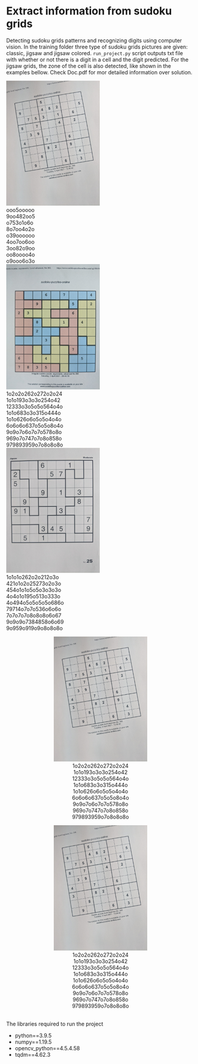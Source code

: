 # Extract information from sudoku grids

Detecting sudoku grids patterns and recognizing digits using computer vision. In the training folder three type of sudoku grids pictures are given: classic, jigsaw and jigsaw colored. <code>run_project.py</code> script outputs txt file with whether or not there is a digit in a cell and the digit predicted. For the jigsaw grids, the zone of the cell is also detected, like shown in the examples bellow. Check Doc.pdf for mor detailed information over solution.

<div min-width=820>
  <div float='left'><img src='training/clasic/06.jpg' width=250 float='left'>
    <br>ooo5ooooo<br>
    9oo482oo5<br>
    o753o1o6o<br>
    8o7oo4o2o<br>
    o39oooooo<br>
    4oo7oo6oo<br>
    3oo82o9oo<br>
    oo8oooo4o<br>
    o9ooo6o3o<br>
  </div>
  <div float='right'><img src='training/jigsaw/01.jpg' width=250 float='left'>
    <br>1o2o2o262o272o2o24<br>
    1o1o193o3o3o254o42<br>
    12333o3o5o5o564o4o<br>
    1o1o683o3o315o444o<br>
    1o1o626o6o5o5o4o4o<br>
    6o6o6o637o5o5o8o4o<br>
    9o9o7o6o7o7o578o8o<br>
    969o7o747o7o8o858o<br>
    979893959o7o8o8o8o<br>
  </div>
  <div float='left'><img src='training/jigsaw/03.jpg' width=250 float='left'>
    <br>1o1o1o262o2o212o3o<br>
    421o1o2o25273o2o3o<br>
    454o1o1o5o5o3o3o3o<br>
    4o4o1o195o513o333o<br>
    4o494o5o5o5o5o686o<br>
    79714o7o7o536o6o6o<br>
    7o7o7o7o8o8o8o6o67<br>
    9o9o9o7384858o6o69<br>
    9o959o919o9o8o8o8o<br>
  </div>  
</div>
<div align='center' min-width=820>
  <figure>
    <img src="training/clasic/06.jpg"  width=250 alt="my img"/>
    <figcaption>
      1o2o2o262o272o2o24<br>
      1o1o193o3o3o254o42<br>
      12333o3o5o5o564o4o<br>
      1o1o683o3o315o444o<br>
      1o1o626o6o5o5o4o4o<br>
      6o6o6o637o5o5o8o4o<br>
      9o9o7o6o7o7o578o8o<br>
      969o7o747o7o8o858o<br>
      979893959o7o8o8o8o<br>
    </figcaption>
  </figure>
  <figure>
    <img src="training/clasic/06.jpg"  width=250 alt="my img"/>
    <figcaption>
      1o2o2o262o272o2o24<br>
      1o1o193o3o3o254o42<br>
      12333o3o5o5o564o4o<br>
      1o1o683o3o315o444o<br>
      1o1o626o6o5o5o4o4o<br>
      6o6o6o637o5o5o8o4o<br>
      9o9o7o6o7o7o578o8o<br>
      969o7o747o7o8o858o<br>
      979893959o7o8o8o8o<br>
    </figcaption>
  </figure>
</div>
<br>
The libraries required to run the project
<ul>
  <li>python==3.9.5</li>
  <li>numpy==1.19.5</li>
  <li>opencv_python==4.5.4.58</li>
  <li>tqdm==4.62.3</li>
</ul>
